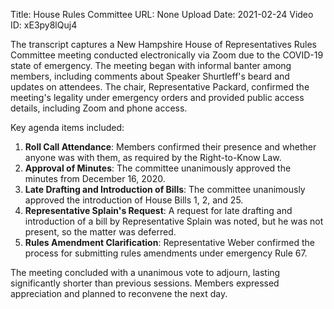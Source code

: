 Title: House Rules Committee
URL: None
Upload Date: 2021-02-24
Video ID: xE3py8lQuj4

The transcript captures a New Hampshire House of Representatives Rules Committee meeting conducted electronically via Zoom due to the COVID-19 state of emergency. The meeting began with informal banter among members, including comments about Speaker Shurtleff's beard and updates on attendees. The chair, Representative Packard, confirmed the meeting's legality under emergency orders and provided public access details, including Zoom and phone access.

Key agenda items included:
1. **Roll Call Attendance**: Members confirmed their presence and whether anyone was with them, as required by the Right-to-Know Law.
2. **Approval of Minutes**: The committee unanimously approved the minutes from December 16, 2020.
3. **Late Drafting and Introduction of Bills**: The committee unanimously approved the introduction of House Bills 1, 2, and 25.
4. **Representative Splain's Request**: A request for late drafting and introduction of a bill by Representative Splain was noted, but he was not present, so the matter was deferred.
5. **Rules Amendment Clarification**: Representative Weber confirmed the process for submitting rules amendments under emergency Rule 67.

The meeting concluded with a unanimous vote to adjourn, lasting significantly shorter than previous sessions. Members expressed appreciation and planned to reconvene the next day.